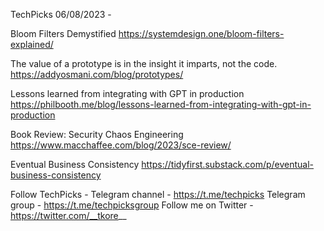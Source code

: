 TechPicks 06/08/2023 -

Bloom Filters Demystified
https://systemdesign.one/bloom-filters-explained/

The value of a prototype is in the insight it imparts, not the code.
https://addyosmani.com/blog/prototypes/

Lessons learned from integrating with GPT in production
https://philbooth.me/blog/lessons-learned-from-integrating-with-gpt-in-production

Book Review: Security Chaos Engineering
https://www.macchaffee.com/blog/2023/sce-review/

Eventual Business Consistency
https://tidyfirst.substack.com/p/eventual-business-consistency

Follow TechPicks -
Telegram channel - https://t.me/techpicks
Telegram group - https://t.me/techpicksgroup
Follow me on Twitter - https://twitter.com/__tkore__